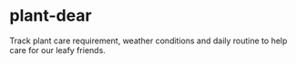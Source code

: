 # plant-dear
Track plant care requirement, weather conditions and daily routine to help care for our leafy friends.
